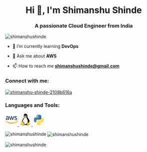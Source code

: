 <h1 align="center">Hi 👋, I'm Shimanshu Shinde</h1>
<h3 align="center">A passionate Cloud Engineer from India</h3>

<p align="left"> <img src="https://komarev.com/ghpvc/?username=shimanshushinde&label=Profile%20views&color=0e75b6&style=flat" alt="shimanshushinde" /> </p>

- 🌱 I’m currently learning **DevOps**

- 💬 Ask me about **AWS**

- 📫 How to reach me **shimanshushinde@gmail.com**

<h3 align="left">Connect with me:</h3>
<p align="left">
<a href="https://linkedin.com/in/shimanshu-shinde-2108b616a" target="blank"><img align="center" src="https://raw.githubusercontent.com/rahuldkjain/github-profile-readme-generator/master/src/images/icons/Social/linked-in-alt.svg" alt="shimanshu-shinde-2108b616a" height="30" width="40" /></a>
</p>

<h3 align="left">Languages and Tools:</h3>
<p align="left"> <a href="https://aws.amazon.com" target="_blank" rel="noreferrer"> <img src="https://raw.githubusercontent.com/devicons/devicon/master/icons/amazonwebservices/amazonwebservices-original-wordmark.svg" alt="aws" width="40" height="40"/> </a> <a href="https://www.linux.org/" target="_blank" rel="noreferrer"> <img src="https://raw.githubusercontent.com/devicons/devicon/master/icons/linux/linux-original.svg" alt="linux" width="40" height="40"/> </a> <a href="https://www.python.org" target="_blank" rel="noreferrer"> <img src="https://raw.githubusercontent.com/devicons/devicon/master/icons/python/python-original.svg" alt="python" width="40" height="40"/> </a> </p>

<p><img align="left" src="https://github-readme-stats.vercel.app/api/top-langs?username=shimanshushinde&show_icons=true&locale=en&layout=compact" alt="shimanshushinde" /></p>

<p>&nbsp;<img align="center" src="https://github-readme-stats.vercel.app/api?username=shimanshushinde&show_icons=true&locale=en" alt="shimanshushinde" /></p>

<p><img align="center" src="https://github-readme-streak-stats.herokuapp.com/?user=shimanshushinde&" alt="shimanshushinde" /></p>
